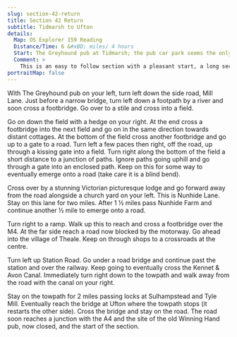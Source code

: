 ```yaml
---
slug: section-42-return
title: Section 42 Return
subtitle: Tidmarsh to Ufton
details:
  Map: OS Explorer 159 Reading
  Distance/Time: 6 &#xBD; miles/ 4 hours
  Start: The Greyhound pub at Tidmarsh; the pub car park seems the only parking in the village.
  Comment: >
    This is an easy to follow section with a pleasant start, a long section down Nunhide Lane with good views if a little hard on the feet, some safe roadwalking through Theale and an excellent section of canal walking with narrow boats, locks, swing bridges and water meadows to enjoy.
portraitMap: false
---
```

With The Greyhound pub on your left, turn left down the side road, Mill Lane. Just before a narrow bridge, turn left down a footpath by a river and soon cross a footbridge. Go over to a stile and cross into a field.

Go on down the field with a hedge on your right. At the end cross a footbridge into the next field and go on in the same direction towards distant cottages. At the bottom of the field cross another footbridge and go up to a gate to a road. Turn left a few paces then right, off the road, up through a kissing gate into a field. Turn right along the bottom of the field a short distance to a junction of paths. Ignore paths going uphill and go through a gate into an enclosed path. Keep on this for some way to eventually emerge onto a road (take care it is a blind bend).

Cross over by a stunning Victorian picturesque lodge and go forward away from the road alongside a church yard on your left. This is Nunhide Lane. Stay on this lane for two miles. After 1 ½ miles pass Nunhide Farm and continue another ½ mile to emerge onto a road.

Turn right to a ramp. Walk up this to reach and cross a footbridge over the M4. At the far side reach a road now blocked by the motorway. Go ahead into the village of Theale. Keep on through shops to a crossroads at the centre.

Turn left up Station Road. Go under a road bridge and continue past the station and over the railway. Keep going to eventually cross the Kennet & Avon Canal. Immediately turn right down to the towpath and walk away from the road with the canal on your right.

Stay on the towpath for 2 miles passing locks at Sulhampstead and Tyle Mill. Eventually reach the bridge at Ufton where the towpath stops (it restarts the other side). Cross the bridge and stay on the road. The road soon reaches a junction with the A4 and the site of the old Winning Hand pub, now closed, and the start of the section.

